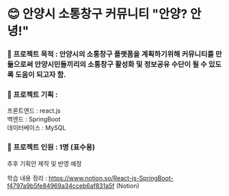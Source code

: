 # 😊 안양시 소통창구 커뮤니티 "안양? 안녕!"


### 📌 프로젝트 목적 : 안양시의 소통창구 플랫폼을 계획하기위해 커뮤니티를 만듦으로써 안양시민들끼리의 소통창구 활성화 및 정보공유 수단이 될 수 있도록 도움이 되고자 함.

### 📌 프로젝트 기획 : 
프론트엔드 : react.js
</br>
백엔드 : SpringBoot
<br/>
데이터베이스 : MySQL

### 📌 프로젝트 인원 : 1명 (표수용)

추후 기획안 제작 및 반영 예정

학습 내용 정리 : https://www.notion.so/React-js-SpringBoot-f4797a9b5fe84969a34cceb6af831a5f (Notion)